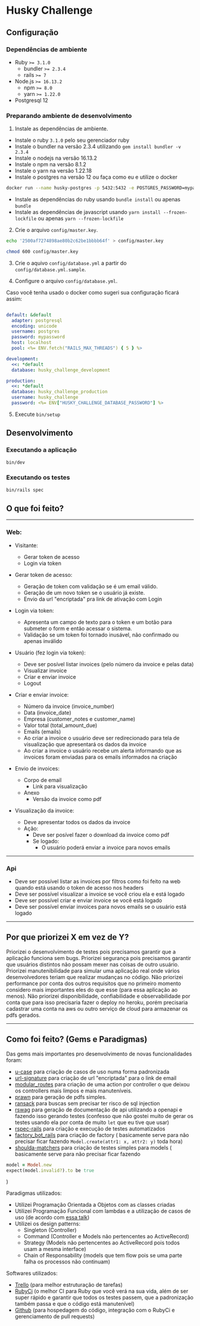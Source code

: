 # Husky Challenge


## Configuração

### Dependências de ambiente

- Ruby `>= 3.1.0`
  - bundler `>= 2.3.4`
  - rails `>= 7`
- Node.js `>= 16.13.2`
  - npm `>= 8.0`
  - yarn `>= 1.22.0`
- Postgresql 12

### Preparando ambiente de desenvolvimento

1) Instale as dependências de ambiente.
  - Instale o ruby `3.1.0` pelo seu gerenciador ruby
  - Instale o  bundler na versão 2.3.4 utilizando `gem install bundler -v 2.3.4`
  - Instale o nodejs na versão 16.13.2
  - Instale o npm na versão 8.1.2
  - Instale o yarn na versão 1.22.18
  - Instale o postgres na versão 12 ou faça como eu e utilize o docker
  ```sh
  docker run --name husky-postgres -p 5432:5432 -e POSTGRES_PASSWORD=mypassword -d postgres:12
  ```
  - Instale as dependências do ruby usando `bundle install` ou apenas `bundle`
  - Instale as dependências de javascript usando `yarn install --frozen-lockfile` ou apenas `yarn --frozen-lockfile`

2) Crie o arquivo `config/master.key`.

```sh
echo '2500af7274898ae80b2c62be1bbbb64f' > config/master.key

chmod 600 config/master.key
```

3) Crie o aquivo `config/database.yml` a partir do `config/database.yml.sample`.

4) Configure o arquivo `config/database.yml`.

Caso você tenha usado o docker como sugeri sua configuração ficará assim:
```yml

default: &default
  adapter: postgresql
  encoding: unicode
  username: postgres
  password: mypassword
  host: localhost
  pool: <%= ENV.fetch("RAILS_MAX_THREADS") { 5 } %>

development:
  <<: *default
  database: husky_challenge_development

production:
  <<: *default
  database: husky_challenge_production
  username: husky_challenge
  password: <%= ENV["HUSKY_CHALLENGE_DATABASE_PASSWORD"] %>
```
5) Execute `bin/setup`

## Desenvolvimento

### Executando a aplicação

```sh
bin/dev
```

### Executando os testes

```sh
bin/rails spec
```
## O que foi feito?
---
### Web:
- Visitante:
  - Gerar token de acesso
  - Login via token
- Gerar token de acesso:
  - Geração de token com validação se é um email válido.
  - Geração de um novo token se o usuário já existe.
  - Envio da url "encriptada" pra link de ativação com Login

- Login via token:
  - Apresenta um campo de texto para o token e um botão para submeter o form e então acessar o sistema.
  - Validação se um token foi tornado inusável, não confirmado ou apenas inválido

- Usuário (fez login via token):
  - Deve ser posível listar invoices (pelo número da invoice e pelas data)
  - Visualizar invoice
  - Criar e enviar invoice
  - Logout

- Criar e enviar invoice:
  - Número da invoice (invoice_number)
  - Data (invoice_date)
  - Empresa (customer_notes e customer_name)
  - Valor total (total_amount_due)
  - Emails (emails)
  - Ao criar a invoice o usuário deve ser redirecionado para tela de visualização que apresentará os dados da invoice
  - Ao criar a invoice o usuário recebe um alerta informando que as invoices foram enviadas para os emails informados na criação

- Envio de invoices:
  - Corpo de email
    - Link para visualização
  - Anexo
    - Versão da invoice como pdf

- Visualização da invoice:
  - Deve apresentar todos os dados da invoice
  - Ação:
    - Deve ser posível fazer o download da invoice como pdf
    - Se logado:
      - O usuário poderá enviar a invoice para novos emails

---

### Api

- Deve ser possível listar as invoices por filtros como foi feito na web quando está usando o token de acesso nos headers
- Deve ser possível visualizar a invoice se você criou ela e está logado
- Deve ser possível criar e enviar invoice se você está logado
- Deve ser possível enviar invoices para novos emails se o usuário está logado

---
## Por que priorizei X em vez de Y?
 Priorizei o desenvolvimento de testes pois precisamos garantir que a aplicação funciona sem bugs.
 Priorizei segurança pois precisamos garantir que usuários distintos não possam mexer nas coisas de outro usuário.
 Priorizei manutenibilidade para simular uma aplicação real onde vários desenvolvedores teriam que realizar mudanças no código.
 Não priorizei performance por conta dos outros requisitos que no primeiro momento considero mais importantes eles do que esse (para essa aplicação ao menos).
 Não priorizei disponibilidade, confiabilidade e observabilidade por conta que para isso precisaria fazer o deploy no heroku, porém precisaria cadastrar uma conta na aws ou outro serviço de cloud para armazenar os pdfs gerados.

---

## Como foi feito? (Gems e Paradigmas)

Das gems mais importantes pro desenvolvimento de novas funcionalidades foram:
- [u-case](https://github.com/serradura/u-case) para criação de casos de uso numa forma padronizada
- [url-signature](https://github.com/fnando/url_signature) para criação de url "encriptada" para o link de email
- [modular_routes](https://github.com/vitoravelino/modular_routes) para criação de uma action por controller o que deixou os controllers mais limpos e mais manuteníveis.
- [prawn](https://github.com/prawnpdf/prawn) para geração de pdfs
  simples.
- [ransack](https://github.com/activerecord-hackery/ransack) para buscas
  sem precisar ter risco de sql injection
- [rswag](https://github.com/rswag/rswag) para geração de documentação de api utilizando a openapi e fazendo isso gerando testes (confesso que não gostei muito de gerar os testes usando ela por conta de muito `let` que eu tive que usar)
- [rspec-rails](https://github.com/rspec/rspec-rails) para criação e execução de testes automatizados
- [factory_bot_rails](https://github.com/thoughtbot/factory_bot_rails)
  para criação de factory ( basicamente serve para não precisar ficar fazendo
  `Model.create(attr1: x, attr2: y)` toda hora)
- [shoulda-matchers](https://github.com/thoughtbot/shoulda-matchers) para criação de testes simples para models ( basicamente serve para não precisar ficar fazendo
```ruby
model = Model.new
expect(model.invalid?).to be true
```
)


Paradigmas utilizados:
- Utilizei Programação Orientada a Objetos com as classes criadas
- Utilizei Programação Funcional com lambdas e a utilização de casos de uso (de acordo com [essa talk](https://www.youtube.com/watch?v=w1OwYWe4UFo))
- Utilizei os design patterns:
  - Singleton (Controller)
  - Command (Controller e Models não pertencentes ao ActiveRecord)
  - Strategy (Models não pertencentes ao ActiveRecord pois todos usam a
    mesma interface)
  - Chain of Responsability (models que tem flow pois se uma parte falha
    os processos não continuam)

Softwares utilizados:
 - [Trello](https://trello.com) (para melhor estruturação de tarefas)
 - [RubyCi](https://ruby.ci) (o melhor CI para Ruby que você verá na sua vida, além de ser super rápido e garantir que todos os testes passem, que a padronização também passa e que o código está manutenível)
 - [Github](https://github.com) (para hospedagem do código, integração
   com o RubyCi e gerenciamento de pull requests)
